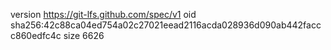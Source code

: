 version https://git-lfs.github.com/spec/v1
oid sha256:42c88ca04ed754a02c27021eead2116acda028936d090ab442faccc860edfc4c
size 6626
